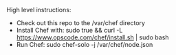 High level instructions:

* Check out this repo to the /var/chef directory
* Install Chef with:
    sudo true && curl -L https://www.opscode.com/chef/install.sh | sudo bash
* Run Chef: 
    sudo chef-solo -j /var/chef/node.json
